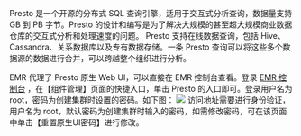 Presto 是一个开源的分布式 SQL 查询引擎，适用于交互式分析查询，数据量支持 GB 到 PB 字节。Presto 的设计和编写是为了解决大规模的甚至超大规模商业数据仓库的交互式分析和处理速度的问题。
Presto 支持在线数据查询，包括 Hive、Cassandra、关系数据库以及专有数据存储。一条 Presto 查询可以将这些多个数据源的数据进行合并，可以跨越整个组织进行分析。

EMR 代理了 Presto 原生 Web UI，可以直接在 EMR 控制台查看。登录 [EMR 控制台](https://console.cloud.tencent.com/emr) ，在【组件管理】页面的快捷入口，单击 Presto 的入口即可。登录用户名为 root，密码为创建集群时设置的密码。如下图：
![](https://main.qcloudimg.com/raw/d77caf447d6600bdb6174869d1be4c6c.png)
访问地址需要进行身份验证，用户名为 root，默认密码为创建集群时输入的密码，如需修改密码，可在该页面中单击【重置原生UI密码】进行修改。

